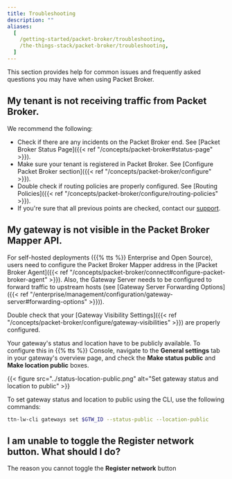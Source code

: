 ```yaml
---
title: Troubleshooting
description: ""
aliases:
  [
    /getting-started/packet-broker/troubleshooting,
    /the-things-stack/packet-broker/troubleshooting,
  ]
---
```


This section provides help for common issues and frequently asked questions you may have when using Packet Broker.

<!--more-->

## My tenant is not receiving traffic from Packet Broker.

We recommend the following:

- Check if there are any incidents on the Packet Broker end. See [Packet Broker Status Page]({{< ref "/concepts/packet-broker#status-page" >}}).
- Make sure your tenant is registered in Packet Broker. See [Configure Packet Broker section]({{< ref "/concepts/packet-broker/configure" >}}).
- Double check if routing policies are properly configured. See [Routing Policies]({{< ref "/concepts/packet-broker/configure/routing-policies" >}}).
- If you're sure that all previous points are checked, contact our [support](mailto:support@thethingsindustries.com).

## My gateway is not visible in the Packet Broker Mapper API.

For self-hosted deployments ({{% tts %}} Enterprise and Open Source), users need to configure the Packet Broker Mapper address in the [Packet Broker Agent]({{< ref "/concepts/packet-broker/connect#configure-packet-broker-agent" >}}). Also, the Gateway Server needs to be configured to forward traffic to upstream hosts (see [Gateway Server Forwarding Options]({{< ref "/enterprise/management/configuration/gateway-server#forwarding-options" >}})).

Double check that your [Gateway Visibility Settings]({{< ref "/concepts/packet-broker/configure/gateway-visibilities" >}}) are properly configured.

Your gateway's status and location have to be publicly available. To configure this in {{% tts %}} Console, navigate to the **General settings** tab in your gateway's overview page, and check the **Make status public** and **Make location public** boxes.

{{< figure src="../status-location-public.png" alt="Set gateway status and location to public" >}}

To set gateway status and location to public using the CLI, use the following commands:

```bash
ttn-lw-cli gateways set $GTW_ID --status-public --location-public
```

## I am unable to toggle the **Register network** button. What should I do?

The reason you cannot toggle the **Register network** button
